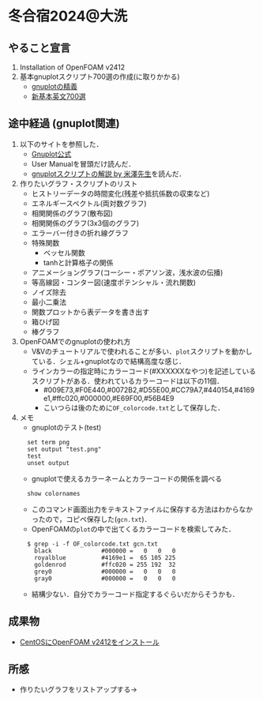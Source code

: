 # 冬合宿2024@大洗

## やること宣言
1. Installation of OpenFOAM v2412 
2. 基本gnuplotスクリプト700選の作成(に取りかかる) 
   - [gnuplotの精義](https://www.amazon.co.jp/gnuplot%E3%81%AE%E7%B2%BE%E7%BE%A9%E2%80%95%E3%83%95%E3%83%AA%E3%83%BC%E3%81%AE%E9%AB%98%E6%A9%9F%E8%83%BD%E3%82%B0%E3%83%A9%E3%83%95%E4%BD%9C%E6%88%90%E3%83%84%E3%83%BC%E3%83%AB%E3%82%92%E4%BD%BF%E3%81%84%E3%81%93%E3%81%AA%E3%81%99-%E5%B1%B1%E6%9C%AC-%E6%98%8C%E5%BF%97/dp/4877833048) 
   - [新基本英文700選](https://www.sundaibunko.jp/contents/book/20077/)

## 途中経過 (gnuplot関連)
1. 以下のサイトを参照した．
   - [Gnuplot公式](http://www.gnuplot.info/)
   - User Manualを冒頭だけ読んだ．
   - [gnuplotスクリプトの解説 by 米澤先生](https://sk.kuee.kyoto-u.ac.jp/person/yonezawa/contents/program/gnuplot/index.html)を読んだ．
2. 作りたいグラフ・スクリプトのリスト
   - ヒストリーデータの時間変化(残差や抵抗係数の収束など)
   - エネルギースペクトル(両対数グラフ)
   - 相関関係のグラフ(散布図)
   - 相関関係のグラフ(3x3個のグラフ)
   - エラーバー付きの折れ線グラフ
   - 特殊関数
      - ベッセル関数
      - tanhと計算格子の関係
   - アニメーショングラフ(コーシー・ポアソン波，浅水波の伝播)
   - 等高線図・コンター図(速度ポテンシャル・流れ関数)
   - ノイズ除去
   - 最小二乗法
   - 関数プロットから表データを書き出す
   - 箱ひげ図
   - 棒グラフ
3. OpenFOAMでのgnuplotの使われ方
   - V&Vのチュートリアルで使われることが多い．`plot`スクリプトを動かしている．シェル+gnuplotなので結構高度な感じ．
   - ラインカラーの指定時にカラーコード(#XXXXXXなやつ)を記述しているスクリプトがある．使われているカラーコードは以下の11個．
      - #009E73,#F0E440,#0072B2,#D55E00,#CC79A7,#440154,#4169e1,#ffc020,#000000,#E69F00,#56B4E9
      - こいつらは後のために`OF_colorcode.txt`として保存した．
4. メモ
   - gnuplotのテスト(test)
   ```
     set term png
     set output "test.png"
     test
     unset output
   ```
   - gnuplotで使えるカラーネームとカラーコードの関係を調べる
   ```
     show colornames
   ```
   - このコマンド画面出力をテキストファイルに保存する方法はわからなかったので，コピペ保存した(`gcn.txt`)．
   - OpenFOAMの`plot`の中で出てくるカラーコードを検索してみた．
   ```
     $ grep -i -f OF_colorcode.txt gcn.txt
       black              #000000 =   0   0   0
       royalblue          #4169e1 =  65 105 225
       goldenrod          #ffc020 = 255 192  32
       grey0              #000000 =   0   0   0
       gray0              #000000 =   0   0   0
   ```
   - 結構少ない．自分でカラーコード指定するぐらいだからそうかも．

## 成果物
   - [CentOSにOpenFOAM v2412をインストール](https://qiita.com/yotakagi77/items/17006fd0dedef3acc573)

## 所感
   - 作りたいグラフをリストアップする$\rightarrow$
